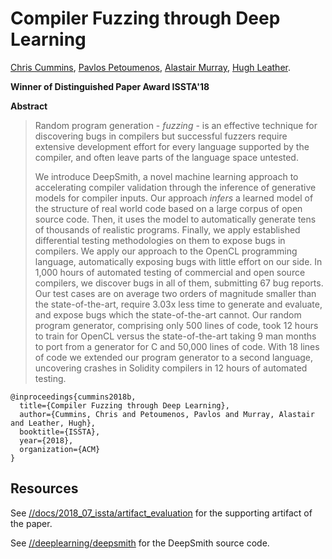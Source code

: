 # Compiler Fuzzing through Deep Learning
[Chris Cummins](http://chriscummins.cc/),
[Pavlos Petoumenos](http://homepages.inf.ed.ac.uk/ppetoume/),
[Alastair Murray](http://www.alastairmurray.co.uk),
[Hugh Leather](http://homepages.inf.ed.ac.uk/hleather/).

**Winner of Distinguished Paper Award ISSTA'18**

**Abstract**

> Random program generation - *fuzzing* - is an effective technique for
> discovering bugs in compilers but successful fuzzers require extensive
> development effort for every language supported by the compiler, and often
> leave parts of the language space untested.
>
> We introduce DeepSmith, a novel machine learning approach to accelerating
> compiler validation through the inference of generative models for compiler
> inputs. Our approach *infers* a learned model of the structure of real world
> code based on a large corpus of open source code. Then, it uses the model to
> automatically generate tens of thousands of realistic programs. Finally, we
> apply established differential testing methodologies on them to expose bugs
> in compilers. We apply our approach to the OpenCL programming language,
> automatically exposing bugs with little effort on our side. In 1,000 hours of
> automated testing of commercial and open source compilers, we discover bugs
> in all of them, submitting 67 bug reports. Our test cases are on average two
> orders of magnitude smaller than the state-of-the-art, require 3.03x less
> time to generate and evaluate, and expose bugs which the state-of-the-art
> cannot. Our random program generator, comprising only 500 lines of code, took
> 12 hours to train for OpenCL versus the state-of-the-art taking 9 man months
> to port from a generator for C and 50,000 lines of code. With 18 lines of
> code we extended our program generator to a second language, uncovering
> crashes in Solidity compilers in 12 hours of automated testing.

```
@inproceedings{cummins2018b,
  title={Compiler Fuzzing through Deep Learning},
  author={Cummins, Chris and Petoumenos, Pavlos and Murray, Alastair and Leather, Hugh},
  booktitle={ISSTA},
  year={2018},
  organization={ACM}
}
```

## Resources

See 
[//docs/2018_07_issta/artifact_evaluation](/docs/2018_07_issta/artifact_evaluation/)
for the supporting artifact of the paper.

See [//deeplearning/deepsmith](/deeplearning/deepsmith/) for the DeepSmith 
source code.
